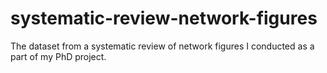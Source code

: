 # systematic-review-network-figures
The dataset from a systematic review of network figures I conducted as a part of my PhD project.
